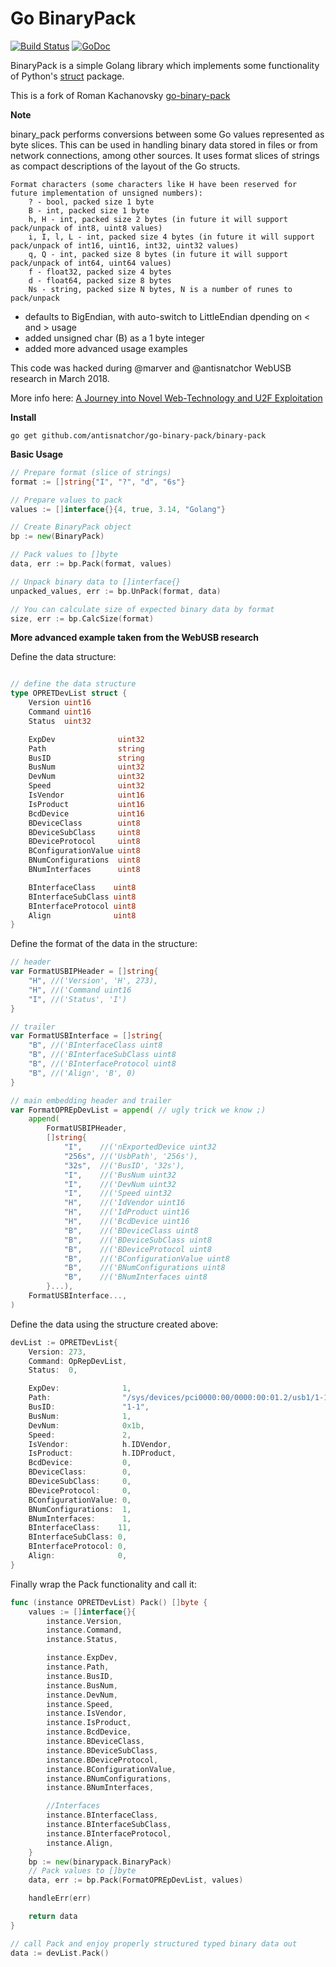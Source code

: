 # Go BinaryPack

[![Build Status](https://travis-ci.org/roman-kachanovsky/go-binary-pack.svg?branch=master)](https://travis-ci.org/roman-kachanovsky/go-binary-pack)
[![GoDoc](https://godoc.org/github.com/roman-kachanovsky/go-binary-pack/binary-pack?status.svg)](http://godoc.org/github.com/roman-kachanovsky/go-binary-pack/binary-pack)

BinaryPack is a simple Golang library which implements some functionality of Python's [struct](https://docs.python.org/2/library/struct.html) package.

This is a fork of Roman Kachanovsky [go-binary-pack](https://github.com/roman-kachanovsky/go-binary-pack/binary-pack)

**Note**

binary_pack performs conversions between some Go values represented as byte slices.
	This can be used in handling binary data stored in files or from network connections,
	among other sources. It uses format slices of strings as compact descriptions of the layout
	of the Go structs.

	Format characters (some characters like H have been reserved for future implementation of unsigned numbers):
		? - bool, packed size 1 byte
		B - int, packed size 1 byte
		h, H - int, packed size 2 bytes (in future it will support pack/unpack of int8, uint8 values)
		i, I, l, L - int, packed size 4 bytes (in future it will support pack/unpack of int16, uint16, int32, uint32 values)
		q, Q - int, packed size 8 bytes (in future it will support pack/unpack of int64, uint64 values)
		f - float32, packed size 4 bytes
		d - float64, packed size 8 bytes
		Ns - string, packed size N bytes, N is a number of runes to pack/unpack
		

 - defaults to BigEndian, with auto-switch to LittleEndian dpending on < and > usage
 - added unsigned char (B) as a 1 byte integer
 - added more advanced usage examples

This code was hacked during @marver and @antisnatchor WebUSB research in March 2018.

More info here: [A Journey into Novel Web-Technology and U2F Exploitation](https://www.youtube.com/watch?v=pUa6nWWTO4o)

**Install**

`go get github.com/antisnatchor/go-binary-pack/binary-pack`

**Basic Usage**

```go
// Prepare format (slice of strings)
format := []string{"I", "?", "d", "6s"}

// Prepare values to pack
values := []interface{}{4, true, 3.14, "Golang"}

// Create BinaryPack object
bp := new(BinaryPack)

// Pack values to []byte
data, err := bp.Pack(format, values)

// Unpack binary data to []interface{}
unpacked_values, err := bp.UnPack(format, data)

// You can calculate size of expected binary data by format
size, err := bp.CalcSize(format)

```


**More advanced example taken from the WebUSB research**

Define the data structure:

```go

// define the data structure
type OPRETDevList struct {
	Version uint16
	Command uint16
	Status  uint32

	ExpDev              uint32
	Path                string
	BusID               string
	BusNum              uint32
	DevNum              uint32
	Speed               uint32
	IsVendor            uint16
	IsProduct           uint16
	BcdDevice           uint16
	BDeviceClass        uint8
	BDeviceSubClass     uint8
	BDeviceProtocol     uint8
	BConfigurationValue uint8
	BNumConfigurations  uint8
	BNumInterfaces      uint8

	BInterfaceClass    uint8
	BInterfaceSubClass uint8
	BInterfaceProtocol uint8
	Align              uint8
}
```


Define the format of the data in the structure:

```go
// header
var FormatUSBIPHeader = []string{
	"H", //('Version', 'H', 273),
	"H", //('Command uint16
	"I", //('Status', 'I')
}

// trailer
var FormatUSBInterface = []string{
	"B", //('BInterfaceClass uint8
	"B", //('BInterfaceSubClass uint8
	"B", //('BInterfaceProtocol uint8
	"B", //('Align', 'B', 0)
}

// main embedding header and trailer
var FormatOPREpDevList = append( // ugly trick we know ;)
	append(
		FormatUSBIPHeader,
		[]string{
			"I",    //('nExportedDevice uint32
			"256s", //('UsbPath', '256s'),
			"32s",  //('BusID', '32s'),
			"I",    //('BusNum uint32
			"I",    //('DevNum uint32
			"I",    //('Speed uint32
			"H",    //('IdVendor uint16
			"H",    //('IdProduct uint16
			"H",    //('BcdDevice uint16
			"B",    //('BDeviceClass uint8
			"B",    //('BDeviceSubClass uint8
			"B",    //('BDeviceProtocol uint8
			"B",    //('BConfigurationValue uint8
			"B",    //('BNumConfigurations uint8
			"B",    //('BNumInterfaces uint8
		}...),
	FormatUSBInterface...,
)

```
Define the data using the structure created above:

```go
devList := OPRETDevList{
    Version: 273,
    Command: OpRepDevList,
    Status:  0,

    ExpDev:              1,
    Path:                "/sys/devices/pci0000:00/0000:00:01.2/usb1/1-1",
    BusID:               "1-1",
    BusNum:              1,
    DevNum:              0x1b,
    Speed:               2,
    IsVendor:            h.IDVendor,
    IsProduct:           h.IDProduct,
    BcdDevice:           0,
    BDeviceClass:        0,
    BDeviceSubClass:     0,
    BDeviceProtocol:     0,
    BConfigurationValue: 0,
    BNumConfigurations:  1,
    BNumInterfaces:      1,
    BInterfaceClass:    11,
    BInterfaceSubClass: 0,
    BInterfaceProtocol: 0,
    Align:              0,
}
```

Finally wrap the Pack functionality and call it:

```go
func (instance OPRETDevList) Pack() []byte {
	values := []interface{}{
		instance.Version,
		instance.Command,
		instance.Status,

		instance.ExpDev,
		instance.Path,
		instance.BusID,
		instance.BusNum,
		instance.DevNum,
		instance.Speed,
		instance.IsVendor,
		instance.IsProduct,
		instance.BcdDevice,
		instance.BDeviceClass,
		instance.BDeviceSubClass,
		instance.BDeviceProtocol,
		instance.BConfigurationValue,
		instance.BNumConfigurations,
		instance.BNumInterfaces,

		//Interfaces
		instance.BInterfaceClass,
		instance.BInterfaceSubClass,
		instance.BInterfaceProtocol,
		instance.Align,
	}
	bp := new(binarypack.BinaryPack)
	// Pack values to []byte
	data, err := bp.Pack(FormatOPREpDevList, values)

	handleErr(err)

	return data
}

// call Pack and enjoy properly structured typed binary data out
data := devList.Pack()


```